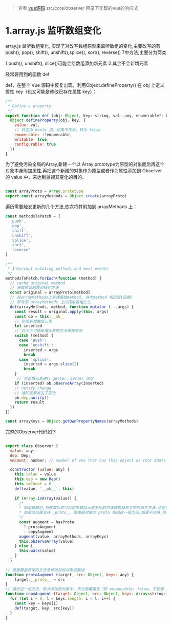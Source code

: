 
> 查看 [vue源码](https://github.com/vuejs/vue/tree/dev/src) src/core/observer 目录下实现的vue的响应式


# 1.array.js  监听数组变化

array.js 监听数组变化, 实现了对改写数组原型来监听数组的变化,主要改写的有 push(), pop(), shift(), unshift(),splice(), sort(), reverse() 7中方法,主要分为两类

1.push(), unshift(), slice()可能会给数组添加新元素
2.其余不会新增元素


经常要用到的函数 def

def，在整个 Vue 源码中反复出现，利用Object.defineProperty() 在 obj 上定义属性 key（也又可能是修改已存在属性 key）：

```js
/**
 * Define a property.
 */
export function def (obj: Object, key: string, val: any, enumerable?: boolean) {
  Object.defineProperty(obj, key, {
    value: val,
    // 转变为 boole 值，如果不传参，转为 false
    enumerable: !!enumerable,
    writable: true,
    configurable: true
  })
}
```
为了避免污染全局的Array,新建一个以 Array.prototype为原型的对象而后再这个对象本身附加属性,再把这个新建的对象作为原型或者作为属性添加到 Observer 的 value 中，来达到监视其变化的目的。

```js

const arrayProto = Array.prototype
export const arrayMethods = Object.create(arrayProto)
```

遍历需要触发更新的几个方法,依次将其附加到 arrayMethods 上：

```js
const methodsToPatch = [
  'push',
  'pop',
  'shift',
  'unshift',
  'splice',
  'sort',
  'reverse'
]

/**
 * Intercept mutating methods and emit events
 */
methodsToPatch.forEach(function (method) {
  // cache original method
  // 获取原始的数组操作方法
  const original = arrayProto[method]
  // 在arrayMethods上新建属性method, 并为method 指定值(函数)
  // 即改写 arrayMethods 上的同名数组方法
  def(arrayMethods, method, function mutator (...args) {
    const result = original.apply(this, args)
    const ob = this.__ob__
    // 存放新增数组元素
    let inserted
    // 对三个可能新增元素的方法单独考虑
    switch (method) {
      case 'push':
      case 'unshift':
        inserted = args
        break
      case 'splice':
        inserted = args.slice(2)
        break
    }
     // 对新增元素进行 getter、setter 绑定
    if (inserted) ob.observeArray(inserted)
    // notify change
    // 通知元素发生了变化
    ob.dep.notify()
    return result
  })
})

const arrayKeys = Object.getOwnPropertyNames(arrayMethods)
```
完整的Observer代码如下

```js

export class Observer {
  value: any;
  dep: Dep;
  vmCount: number; // number of vms that has this object as root $data

  constructor (value: any) {
    this.value = value
    this.dep = new Dep()
    this.vmCount = 0
    def(value, '__ob__', this)
    
    if (Array.isArray(value)) {
      /*
      * 如果是数组,将修改后的可以监听数组元素变化的方法替换掉原型中的原生方法,达到可以监听到数组数据变化
      * 如果浏览器支持 _proto_, 直接把对象的 proto 指向这一组方法,如果不支持,则遍历这一组方法，依次添加到对象中，作为隐藏属性（即 enumerable: false，不能被 in 关键字找到）:
      */
      const augment = hasProto
        ? protoAugment
        : copyAugment
      augment(value, arrayMethods, arrayKeys)
      this.observeArray(value)
    } else {
      this.walk(value)
    }
  }
  
// 直接覆盖原型的方法来修改目标对象或数组
function protoAugment (target, src: Object, keys: any) {
    target.__proto__ = src
}
// 遍历这一组方法，依次添加到对象中，作为隐藏属性（即 enumerable: false，不能被 in 关键字找到）
function copyAugment (target: Object, src: Object, keys: Array<string>) {
  for (let i = 0, l = keys.length; i < l; i++) {
    const key = keys[i]
    def(target, key, src[key])
  }
}
```

